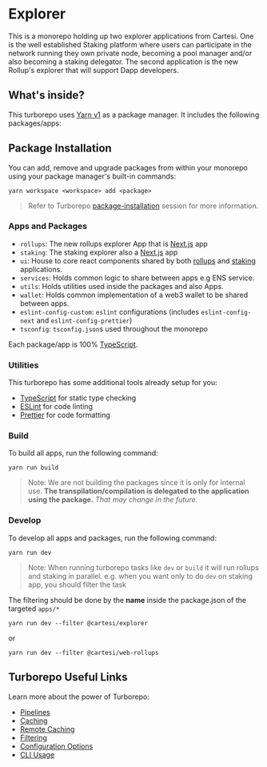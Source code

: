 # Explorer

This is a monorepo holding up two explorer applications from Cartesi. One is the well established Staking platform where users can participate in the network running they own private node, becoming a pool manager and/or also becoming a staking delegator. The second application is the new Rollup's explorer that will support Dapp developers.

## What's inside?

This turborepo uses [Yarn v1](https://classic.yarnpkg.com/) as a package manager. It includes the following packages/apps:

## Package Installation

You can add, remove and upgrade packages from within your monorepo using your package manager's built-in commands:

`yarn workspace <workspace> add <package>`

> Refer to Turborepo [package-installation](https://turbo.build/repo/docs/handbook/package-installation) session for more information.

### Apps and Packages

-   `rollups`: The new rollups explorer App that is [Next.js](https://nextjs.org/) app
-   `staking`: The staking explorer also a [Next.js](https://nextjs.org/) app
-   `ui`: House to core react components shared by both [rollups](./apps//rollups/) and [staking](./apps//staking/) applications.
-   `services`: Holds common logic to share between apps e.g ENS service.
-   `utils`: Holds utilities used inside the packages and also Apps.
-   `wallet`: Holds common implementation of a web3 wallet to be shared between apps.
-   `eslint-config-custom`: `eslint` configurations (includes `eslint-config-next` and `eslint-config-prettier`)
-   `tsconfig`: `tsconfig.json`s used throughout the monorepo

Each package/app is 100% [TypeScript](https://www.typescriptlang.org/).

### Utilities

This turborepo has some additional tools already setup for you:

-   [TypeScript](https://www.typescriptlang.org/) for static type checking
-   [ESLint](https://eslint.org/) for code linting
-   [Prettier](https://prettier.io) for code formatting

### Build

To build all apps, run the following command:

```
yarn run build
```

> Note: We are not building the packages since it is only for internal use. **The transpilation/compilation is delegated to the application using the package.** _That may change in the future._

### Develop

To develop all apps and packages, run the following command:

```
yarn run dev
```

> Note: When running turborepo tasks like `dev` or `build` it will run rollups and staking in parallel. e.g. when you want only to do `dev` on staking app, you should filter the task

The filtering should be done by the **name** inside the package.json of the targeted `apps/*`

```
yarn run dev --filter @cartesi/explorer
```

or

```
yarn run dev --filter @cartesi/web-rollups
```

## Turborepo Useful Links

Learn more about the power of Turborepo:

-   [Pipelines](https://turbo.build/repo/docs/core-concepts/monorepos/running-tasks)
-   [Caching](https://turbo.build/repo/docs/core-concepts/caching)
-   [Remote Caching](https://turbo.build/repo/docs/core-concepts/remote-caching)
-   [Filtering](https://turbo.build/repo/docs/core-concepts/monorepos/filtering)
-   [Configuration Options](https://turbo.build/repo/docs/reference/configuration)
-   [CLI Usage](https://turbo.build/repo/docs/reference/command-line-reference)
